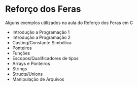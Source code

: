 Reforço dos Feras
===

Alguns exemplos utilizados na aula do Reforço dos Feras em C

* Introdução a Programação 1
* Introdução a Programação 2
* Casting/Constante Simbólica
* Ponteiros
* Funções
* Escopos/Qualificadores de tipos
* Arrays e Ponteiros
* Strings
* Structs/Unions
* Manipulação de Arquivos 